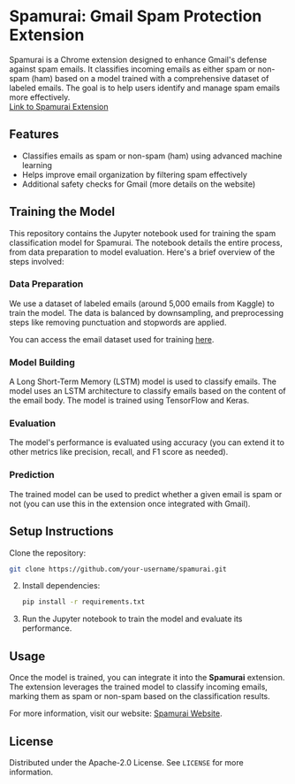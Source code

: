 # Spamurai: Gmail Spam Protection Extension

Spamurai is a Chrome extension designed to enhance Gmail's defense against spam emails. It classifies incoming emails as either spam or non-spam (ham) based on a model trained with a comprehensive dataset of labeled emails. The goal is to help users identify and manage spam emails more effectively.  
[Link to Spamurai Extension](https://spamurai.online/)

## Features

- Classifies emails as spam or non-spam (ham) using advanced machine learning
- Helps improve email organization by filtering spam effectively
- Additional safety checks for Gmail (more details on the website)

## Training the Model

This repository contains the Jupyter notebook used for training the spam classification model for Spamurai. The notebook details the entire process, from data preparation to model evaluation. Here's a brief overview of the steps involved:

### Data Preparation
We use a dataset of labeled emails (around 5,000 emails from Kaggle) to train the model. The data is balanced by downsampling, and preprocessing steps like removing punctuation and stopwords are applied.

You can access the email dataset used for training [here](https://www.kaggle.com/datasets/uciml/sms-spam-collection-dataset).

### Model Building
A Long Short-Term Memory (LSTM) model is used to classify emails. The model uses an LSTM architecture to classify emails based on the content of the email body. The model is trained using TensorFlow and Keras.

### Evaluation
The model's performance is evaluated using accuracy (you can extend it to other metrics like precision, recall, and F1 score as needed).

### Prediction
The trained model can be used to predict whether a given email is spam or not (you can use this in the extension once integrated with Gmail).

## Setup Instructions

Clone the repository:
```bash
git clone https://github.com/your-username/spamurai.git
```
2. Install dependencies:
    ```bash
    pip install -r requirements.txt
    ```
3. Run the Jupyter notebook to train the model and evaluate its performance.

## Usage
Once the model is trained, you can integrate it into the **Spamurai** extension. The extension leverages the trained model to classify incoming emails, marking them as spam or non-spam based on the classification results.

For more information, visit our website: [Spamurai Website](https://link-to-spamurai-extension.com).

## License
Distributed under the Apache-2.0 License. See `LICENSE` for more information.
